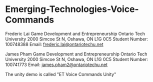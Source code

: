 ﻿# Emerging-Technologies-Voice-CommandsFrederic Lai Game Development and Entrepreneurship Ontario Tech University 2000 Simcoe St N, Oshawa, ON L1G 0C5 Student Number: 100748388 Email: frederic.lai@ontariotechu.net James Pham Game Development and Entrepreneurship Ontario Tech University 2000 Simcoe St N, Oshawa, ON L1G 0C5 Student Number: 100741773 Email: james.pham2@ontariotechu.netThe unity demo is called "ET Voice Commands Unity"